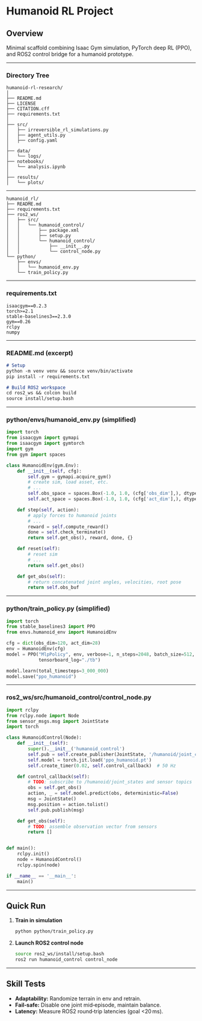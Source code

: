 # Humanoid RL Project

## Overview

Minimal scaffold combining Isaac Gym simulation, PyTorch deep RL (PPO), and ROS2 control bridge for a humanoid prototype.

---

### Directory Tree

```
humanoid-rl-research/
│
├── README.md
├── LICENSE
├── CITATION.cff
├── requirements.txt
│
├── src/
│   ├── irreversible_rl_simulations.py
│   ├── agent_utils.py
│   ├── config.yaml
│
├── data/
│   └── logs/
├── notebooks/
│   └── analysis.ipynb
│
├── results/
│   └── plots/
```

---

```
humanoid_rl/
├── README.md
├── requirements.txt
├── ros2_ws/
│   ├── src/
│   │   └── humanoid_control/
│   │       ├── package.xml
│   │       ├── setup.py
│   │       └── humanoid_control/
│   │           ├── __init__.py
│   │           └── control_node.py
└── python/
    ├── envs/
    │   └── humanoid_env.py
    └── train_policy.py
```

---

### requirements.txt

```text
isaacgym==0.2.3
torch>=2.1
stable-baselines3==2.3.0
gym==0.26
rclpy
numpy
```

---

### README.md (excerpt)

```markdown
# Setup
python -m venv venv && source venv/bin/activate
pip install -r requirements.txt

# Build ROS2 workspace
cd ros2_ws && colcon build
source install/setup.bash
```

---

### python/envs/humanoid\_env.py (simplified)

```python
import torch
from isaacgym import gymapi
from isaacgym import gymtorch
import gym
from gym import spaces

class HumanoidEnv(gym.Env):
    def __init__(self, cfg):
        self.gym = gymapi.acquire_gym()
        # create sim, load asset, etc.
        # ...
        self.obs_space = spaces.Box(-1.0, 1.0, (cfg['obs_dim'],), dtype=float)
        self.act_space = spaces.Box(-1.0, 1.0, (cfg['act_dim'],), dtype=float)

    def step(self, action):
        # apply forces to humanoid joints
        # ...
        reward = self.compute_reward()
        done = self.check_terminate()
        return self.get_obs(), reward, done, {}

    def reset(self):
        # reset sim
        # ...
        return self.get_obs()

    def get_obs(self):
        # return concatenated joint angles, velocities, root pose
        return self.obs_buf
```

---

### python/train\_policy.py (simplified)

```python
import torch
from stable_baselines3 import PPO
from envs.humanoid_env import HumanoidEnv

cfg = dict(obs_dim=120, act_dim=28)
env = HumanoidEnv(cfg)
model = PPO("MlpPolicy", env, verbose=1, n_steps=2048, batch_size=512,
            tensorboard_log="./tb")

model.learn(total_timesteps=3_000_000)
model.save("ppo_humanoid")
```

---

### ros2\_ws/src/humanoid\_control/control\_node.py

```python
import rclpy
from rclpy.node import Node
from sensor_msgs.msg import JointState
import torch

class HumanoidControl(Node):
    def __init__(self):
        super().__init__('humanoid_control')
        self.pub = self.create_publisher(JointState, '/humanoid/joint_cmd', 10)
        self.model = torch.jit.load('ppo_humanoid.pt')
        self.create_timer(0.02, self.control_callback)  # 50 Hz

    def control_callback(self):
        # TODO: subscribe to /humanoid/joint_states and sensor topics
        obs = self.get_obs()
        action, _ = self.model.predict(obs, deterministic=False)
        msg = JointState()
        msg.position = action.tolist()
        self.pub.publish(msg)

    def get_obs(self):
        # TODO: assemble observation vector from sensors
        return []


def main():
    rclpy.init()
    node = HumanoidControl()
    rclpy.spin(node)

if __name__ == '__main__':
    main()
```

---

## Quick Run

1. **Train in simulation**

   ```bash
   python python/train_policy.py
   ```
2. **Launch ROS2 control node**

   ```bash
   source ros2_ws/install/setup.bash
   ros2 run humanoid_control control_node
   ```

---

## Skill Tests

* **Adaptability:** Randomize terrain in env and retrain.
* **Fail‑safe:** Disable one joint mid‑episode, maintain balance.
* **Latency:** Measure ROS2 round‑trip latencies (goal <20 ms).
